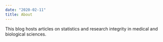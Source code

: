 ```yaml
---
date: "2020-02-11"
title: About
---
```


This blog hosts articles on statistics and research integrity in medical and biological sciences.  
